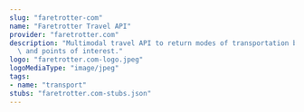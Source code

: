 ```yaml
---
slug: "faretrotter-com"
name: "Faretrotter Travel API"
provider: "faretrotter.com"
description: "Multimodal travel API to return modes of transportation between cities\
  \ and points of interest."
logo: "faretrotter.com-logo.jpeg"
logoMediaType: "image/jpeg"
tags:
- name: "transport"
stubs: "faretrotter.com-stubs.json"
---
```

